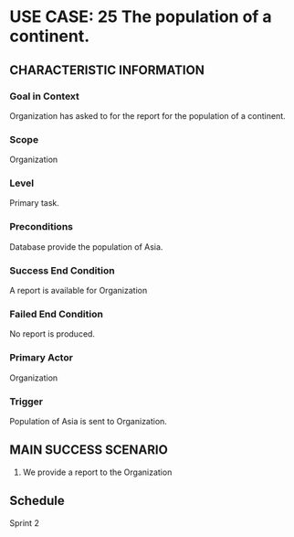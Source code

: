 # USE CASE: 25 The population of a continent.

## CHARACTERISTIC INFORMATION

### Goal in Context
Organization has asked to for the report for the population of a continent.

### Scope

Organization

### Level

Primary task.

### Preconditions

Database provide the population of Asia.

### Success End Condition

A report is available for Organization

### Failed End Condition

No report is produced.

### Primary Actor

Organization

### Trigger

Population of Asia is sent to Organization.

## MAIN SUCCESS SCENARIO

1. We provide a report to the Organization

## Schedule
Sprint 2